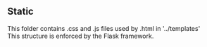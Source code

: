 ## Static  
This folder contains .css and .js files used by .html in '../templates'  
This structure is enforced by the Flask framework.  
